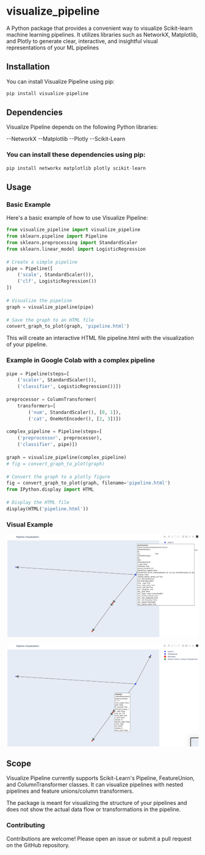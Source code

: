 # visualize_pipeline
A Python package that provides a convenient way to visualize Scikit-learn machine learning pipelines. It utilizes libraries such as NetworkX, Matplotlib, and Plotly to generate clear, interactive, and insightful visual representations of your ML pipelines

## Installation

You can install Visualize Pipeline using pip:

```python
pip install visualize-pipeline

```
## Dependencies

Visualize Pipeline depends on the following Python libraries:

--NetworkX
--Matplotlib
--Plotly
--Scikit-Learn

### You can install these dependencies using pip:
```python
pip install networkx matplotlib plotly scikit-learn

```
## Usage

### Basic Example
Here's a basic example of how to use Visualize Pipeline:

```python
from visualize_pipeline import visualize_pipeline
from sklearn.pipeline import Pipeline
from sklearn.preprocessing import StandardScaler
from sklearn.linear_model import LogisticRegression

# Create a simple pipeline
pipe = Pipeline([
    ('scale', StandardScaler()),
    ('clf', LogisticRegression())
])

# Visualize the pipeline
graph = visualize_pipeline(pipe)

# Save the graph to an HTML file
convert_graph_to_plot(graph, 'pipeline.html')

```

This will create an interactive HTML file pipeline.html with the visualization of your pipeline.

### Example in Google Colab with a complex pipeline

```python
pipe = Pipeline(steps=[
    ('scaler', StandardScaler()),
    ('classifier', LogisticRegression())])

preprocessor = ColumnTransformer(
    transformers=[
        ('num', StandardScaler(), [0, 1]),
        ('cat', OneHotEncoder(), [2, 3])])

complex_pipeline = Pipeline(steps=[
    ('preprocessor', preprocessor),
    ('classifier', pipe)])

graph = visualize_pipeline(complex_pipeline)
# fig = convert_graph_to_plot(graph)

# Convert the graph to a plotly figure
fig = convert_graph_to_plot(graph, filename='pipeline.html')
from IPython.display import HTML

# Display the HTML file
display(HTML('pipeline.html'))

```

### Visual Example

![Pipeline Visualization Example 1](https://raw.githubusercontent.com/pritiyadav888/visualize_pipeline/main/images/Screenshot%202023-06-21%20at%2010.22.21%20PM.png)

![Pipeline Visualization Example 2](https://raw.githubusercontent.com/pritiyadav888/visualize_pipeline/main/images/Screenshot%202023-06-21%20at%2010.22.27%20PM.png)


## Scope

Visualize Pipeline currently supports Scikit-Learn's Pipeline, FeatureUnion, and ColumnTransformer classes. It can visualize pipelines with nested pipelines and feature unions/column transformers.

The package is meant for visualizing the structure of your pipelines and does not show the actual data flow or transformations in the pipeline.

### Contributing
Contributions are welcome! Please open an issue or submit a pull request on the GitHub repository.

